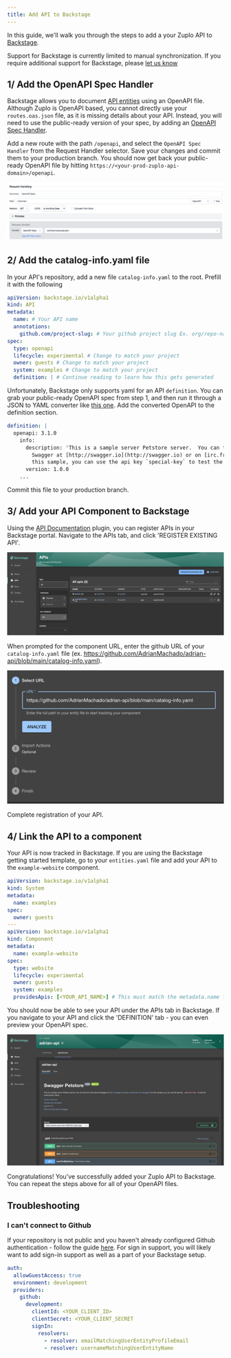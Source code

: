 ```yaml
---
title: Add API to Backstage
---
```


In this guide, we'll walk you through the steps to add a your Zuplo API to
[Backstage](https://backstage.io/).

Support for Backstage is currently limited to manual synchronization. If you
require additional support for Backstage, please
[let us know](mailto:support@zuplo.com?subject=Improved%20Support%20for%20Backstage&body=I%20would%20like%20to%20see%20improved%20support%20for%20backstage.io%20%5BINSERT%20DETAILS%20HERE%5D)

## 1/ Add the OpenAPI Spec Handler

Backstage allows you to document
[API entities](https://backstage.io/docs/features/software-catalog/descriptor-format/#kind-api)
using an OpenAPI file. Although Zuplo is OpenAPI based, you cannot directly use
your `routes.oas.json` file, as it is missing details about your API. Instead,
you will need to use the public-ready version of your spec, by adding an
[OpenAPI Spec Handler](https://zuplo.com/docs/handlers/openapi).

Add a new route with the path `/openapi`, and select the `OpenAPI Spec Handler`
from the Request Handler selector. Save your changes and commit them to your
production branch. You should now get back your public-ready OpenAPI file by
hitting `https://<your-prod-zuplo-api-domain>/openapi`.

![alt text](../../public/media/add-api-to-backstage/image-3.png)

## 2/ Add the catalog-info.yaml file

In your API's repository, add a new file `catalog-info.yaml` to the root.
Prefill it with the following

```yaml
apiVersion: backstage.io/v1alpha1
kind: API
metadata:
  name: # Your API name
  annotations:
    github.com/project-slug: # Your github project slug Ex. org/repo-name
spec:
  type: openapi
  lifecycle: experimental # Change to match your project
  owner: guests # Change to match your project
  system: examples # Change to match your project
  definition: | # Continue reading to learn how this gets generated
```

Unfortunately, Backstage only supports yaml for an API `definition`. You can
grab your public-ready OpenAPI spec from step 1, and then run it through a JSON
to YAML converter like [this one](https://www.json2yaml.com/). Add the converted
OpenAPI to the definition section.

```yaml
definition: |
  openapi: 3.1.0
    info:
      description: 'This is a sample server Petstore server.  You can find out more about
        Swagger at [http://swagger.io](http://swagger.io) or on [irc.freenode.net, #swagger](http://swagger.io/irc/).  For
        this sample, you can use the api key `special-key` to test the authorization filters.'
      version: 1.0.0
    ...
```

Commit this file to your production branch.

## 3/ Add your API Component to Backstage

Using the
[API Documentation](https://github.com/backstage/backstage/blob/master/plugins/api-docs/README.md)
plugin, you can register APIs in your Backstage portal. Navigate to the APIs
tab, and click 'REGISTER EXISTING API'.

![alt text](../../public/media/add-api-to-backstage/image-5.png)

When prompted for the component URL, enter the github URL of your
`catalog-info.yaml` file (ex.
<https://github.com/AdrianMachado/adrian-api/blob/main/catalog-info.yaml>).

![alt text](../../public/media/add-api-to-backstage/image-4.png)

Complete registration of your API.

## 4/ Link the API to a component

Your API is now tracked in Backstage. If you are using the Backstage getting
started template, go to your `entities.yaml` file and add your API to the
`example-website` component.

```yaml
apiVersion: backstage.io/v1alpha1
kind: System
metadata:
  name: examples
spec:
  owner: guests
---
apiVersion: backstage.io/v1alpha1
kind: Component
metadata:
  name: example-website
spec:
  type: website
  lifecycle: experimental
  owner: guests
  system: examples
  providesApis: [<YOUR_API_NAME>] # This must match the metadata.name from step 2
```

You should now be able to see your API under the APIs tab in Backstage. If you
navigate to your API and click the 'DEFINITION' tab - you can even preview your
OpenAPI spec.

![alt text](../../public/media/add-api-to-backstage/image-6.png)

Congratulations! You've successfully added your Zuplo API to Backstage. You can
repeat the steps above for all of your OpenAPI files.

## Troubleshooting

### I can't connect to Github

If your repository is not public and you haven't already configured Github
authentication - follow the guide
[here](https://backstage.io/docs/getting-started/config/authentication). For
sign in support, you will likely want to add sign-in support as well as a part
of your Backstage setup.

```yaml
auth:
  allowGuestAccess: true
  environment: development
  providers:
    github:
      development:
        clientId: <YOUR_CLIENT_ID>
        clientSecret: <YOUR_CLIENT_SECRET
        signIn:
          resolvers:
            - resolver: emailMatchingUserEntityProfileEmail
            - resolver: usernameMatchingUserEntityName
```
